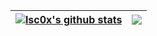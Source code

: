 | <a href="https://github.com/lsc0x"><img align="center" src="https://git-stats-gray.vercel.app/api?username=lsc0x&show_icons=true&theme=github_dark&hide_border=true" alt="lsc0x's github stats" /></a> | <a href="https://github.com/lsc0x"><img align="center" src="https://git-stats-gray.vercel.app/api/top-langs/?username=lsc0x&layout=compact&theme=github_dark&hide_border=true&hide=TeX" /></a> |
| ---------- | ---------- |
